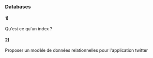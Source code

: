 ### Databases


#### 1)
Qu'est ce qu'un index ?


#### 2)
Proposer un modèle de données relationnelles pour l'application twitter
